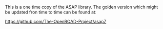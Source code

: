 This is a one time copy of the ASAP library. The golden version which might be updated fron time to time can be found at:

https://github.com/The-OpenROAD-Project/asap7
